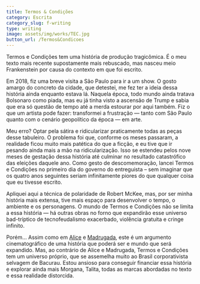 ```yaml
---
title: Termos & Condições
category: Escrita
category_slug: f-writing
type: writing
image: assets/img/works/TEC.jpg
button_url: /Termos&Condicoes
---
```


Termos e Condições tem uma história de produção tragicômica. É o meu texto mais recente supostamente mais rebuscado, mas nasceu meio Frankenstein por causa do contexto em que foi escrito.

Em 2018, fiz uma breve visita a São Paulo para ir a um show. O gosto amargo do concreto da cidade, que detestei, me fez ter a ideia dessa história ainda enquanto estava lá. Naquela época, todo mundo ainda tratava Bolsonaro como piada, mas eu já tinha visto a ascensão de Trump e sabia que era só questão de tempo até a merda estourar por aqui também. Fiz o que um artista pode fazer: transformei a frustração — tanto com São Paulo quanto com o cenário geopolítico da época — em arte.

Meu erro? Optar pela sátira e ridicularizar praticamente todas as peças desse tabuleiro. O problema foi que, conforme os meses passaram, a realidade ficou muito mais patética do que a ficção, e eu tive que ir pesando ainda mais a mão na ridicularização. Isso se estendeu pelos nove meses de gestação dessa história até culminar no resultado catastrófico das eleições daquele ano. Como gesto de descomemoração, lancei Termos e Condições no primeiro dia do governo do entreguista – sem imaginar que os quatro anos seguintes seriam infinitamente piores do que qualquer coisa que eu tivesse escrito.

Apliquei aqui a técnica de polaridade de Robert McKee, mas, por ser minha história mais extensa, tive mais espaço para desenvolver o tempo, o ambiente e os personagens. O mundo de Termos e Condições não se limita a essa história — há outras obras no forno que expandirão esse universo bad-tríptico de tecnofeudalismo exacerbado, violência gratuita e cringe infinito.

Porém… Assim como em [Alice](/Alice) e [Madrugada](/Madrugada), este é um argumento cinematográfico de uma história que poderá ser e mundo que será expandido. Mas, ao contrário de Alice e Madrugada, Termos e Condições tem um universo próprio, que se assemelha muito ao Brasil corporativista selvagem de Bacurau. Estou ansioso para conseguir financiar essa história e explorar ainda mais Morgana, Talita, todas as marcas abordadas no texto e essa realidade distorcida.